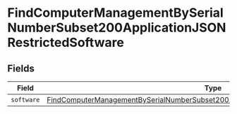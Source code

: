 # FindComputerManagementBySerialNumberSubset200ApplicationJSONRestrictedSoftware


## Fields

| Field                                                                                                                                                                                                       | Type                                                                                                                                                                                                        | Required                                                                                                                                                                                                    | Description                                                                                                                                                                                                 |
| ----------------------------------------------------------------------------------------------------------------------------------------------------------------------------------------------------------- | ----------------------------------------------------------------------------------------------------------------------------------------------------------------------------------------------------------- | ----------------------------------------------------------------------------------------------------------------------------------------------------------------------------------------------------------- | ----------------------------------------------------------------------------------------------------------------------------------------------------------------------------------------------------------- |
| `software`                                                                                                                                                                                                  | [FindComputerManagementBySerialNumberSubset200ApplicationJSONRestrictedSoftwareSoftware](../../models/operations/findcomputermanagementbyserialnumbersubset200applicationjsonrestrictedsoftwaresoftware.md) | :heavy_minus_sign:                                                                                                                                                                                          | N/A                                                                                                                                                                                                         |